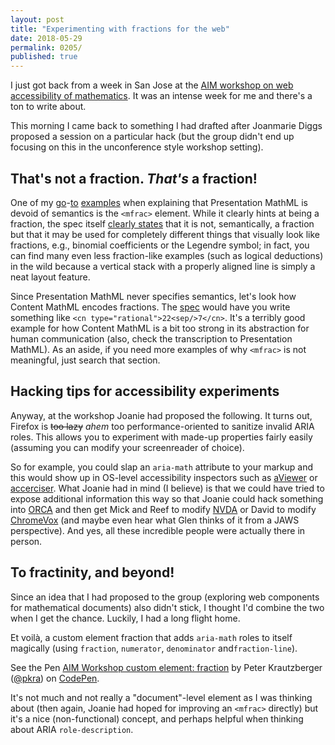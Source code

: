 ```yaml
---
layout: post
title: "Experimenting with fractions for the web"
date: 2018-05-29
permalink: 0205/
published: true
---
```


I just got back from a week in San Jose at the [AIM workshop on web accessibility of mathematics](https://aimath.org/workshops/upcoming/webmath/). It was an intense week for me and there's a ton to write about.

This morning I came back to something I had drafted after Joanmarie Diggs proposed a session on a particular hack (but the group didn't end up focusing on this in the unconference style workshop setting).

## That's not a fraction. <em>That's</em> a fraction!

One of my [go](0199/)-[to](0196/) [examples](0192/) when explaining that Presentation MathML is devoid of semantics is the `<mfrac>` element. While it clearly hints at being a fraction, the spec itself [clearly states](https://www.w3.org/TR/2014/REC-MathML3-20140410/chapter3.html#presm.mfrac) that it is not, semantically, a fraction but that it may be used for completely different things that visually look like fractions, e.g., binomial coefficients or the Legendre symbol; in fact, you can find many even less fraction-like examples (such as logical deductions) in the wild because a vertical stack with a properly aligned line is simply a neat layout feature.

Since Presentation MathML never specifies semantics, let's look how Content MathML encodes fractions. The [spec](https://www.w3.org/TR/2014/REC-MathML3-20140410/chapter4.html#contm.cn) would have you write something like `<cn type="rational">22<sep/>7</cn>`. It's a terribly good example for how Content MathML is a bit too strong in its abstraction for human communication (also, check the transcription to Presentation MathML). As an aside, if you need more examples of why `<mfrac>` is not meaningful, just search that section.

## Hacking tips for accessibility experiments

Anyway, at the workshop Joanie had proposed the following. It turns out, Firefox is <s>too lazy</s> *ahem* too performance-oriented to sanitize invalid ARIA roles. This allows you to experiment with made-up properties fairly easily (assuming you can modify your screenreader of choice).

So for example, you could slap an `aria-math` attribute to your markup and this would show up in OS-level accessibility inspectors such as [aViewer](https://developer.paciellogroup.com/resources/aviewer/) or [accerciser](https://help.gnome.org/users/accerciser/stable/introduction.html.en). What Joanie had in mind (I believe) is that we could have tried to expose additional information this way so that Joanie could hack something into [ORCA](https://help.gnome.org/users/orca/stable/index.html.en) and then get Mick and Reef to modify [NVDA](https://www.nvaccess.org/) or David to modify [ChromeVox](http://www.chromevox.com/) (and maybe even hear what Glen thinks of it from a JAWS perspective). And yes, all these incredible people were actually there in person.

## To fractinity, and beyond!

Since an idea that I had proposed to the group (exploring web components for mathematical documents) also didn't stick, I thought I'd combine the two when I get the chance. Luckily, I had a long flight home.

<span lang="fr">Et voilà</span>, a custom element fraction that adds `aria-math` roles to itself magically (using `fraction`, `numerator`, `denominator` and`fraction-line`).

<p data-height="265" data-theme-id="0" data-slug-hash="MGdmQj" data-default-tab="html,result" data-user="pkra" data-embed-version="2" data-pen-title="AIM Workshop custom element: fraction" class="codepen">See the Pen <a href="https://codepen.io/pkra/pen/MGdmQj/">AIM Workshop custom element: fraction</a> by Peter Krautzberger (<a href="https://codepen.io/pkra">@pkra</a>) on <a href="https://codepen.io">CodePen</a>.</p>
<script async src="https://static.codepen.io/assets/embed/ei.js"></script>

It's not much and not really a "document"-level element as I was thinking about (then again, Joanie had hoped for improving an `<mfrac>` directly) but it's a nice (non-functional) concept, and perhaps helpful when thinking about ARIA `role-description`.
